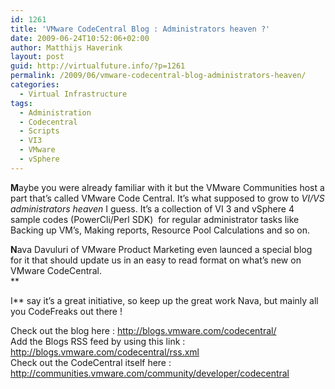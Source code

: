 ```yaml
---
id: 1261
title: 'VMware CodeCentral Blog : Administrators heaven ?'
date: 2009-06-24T10:52:06+02:00
author: Matthijs Haverink
layout: post
guid: http://virtualfuture.info/?p=1261
permalink: /2009/06/vmware-codecentral-blog-administrators-heaven/
categories:
  - Virtual Infrastructure
tags:
  - Administration
  - Codecentral
  - Scripts
  - VI3
  - VMware
  - vSphere
---
```

**M**aybe you were already familiar with it but the VMware Communities host a part that&#8217;s called VMware Code Central. It&#8217;s what supposed to grow to _VI/VS administrators heaven_ I guess. It&#8217;s a collection of VI 3 and vSphere 4 sample codes (PowerCli/Perl SDK)  for regular administrator tasks like Backing up VM&#8217;s, Making reports, Resource Pool Calculations and so on.

**N**ava Davuluri of VMware Product Marketing even launced a special blog for it that should update us in an easy to read format on what&#8217;s new on VMware CodeCentral.   
**<!--more-->

  
I** say it&#8217;s a great initiative, so keep up the great work Nava, but mainly all you CodeFreaks out there !

Check out the blog here : <a href="http://blogs.vmware.com/codecentral/" target="_blank">http://blogs.vmware.com/codecentral/</a>  
Add the Blogs RSS feed by using this link : <a href="http://blogs.vmware.com/codecentral/rss.xml" target="_blank">http://blogs.vmware.com/codecentral/rss.xml</a>  
Check out the CodeCentral itself here : <a href="http://communities.vmware.com/community/developer/codecentral" target="_blank">http://communities.vmware.com/community/developer/codecentral</a>